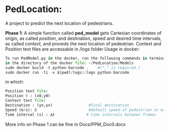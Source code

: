 # PedLocation:
A project to predict the next location of pedestrians.

**Phase 1**: A simple function called **ped_model** gets Cartesian coordinates of origin, as called _position_, and destination, speed and desired time intervals, as called _context_, and proveds the next location of pedestrian.
Context and Position text files are accessable in /logs folder
Usage in docker:
```python
To run PedModel.py in the docker, run the following commands in terminal/command prompt \\
in the directory of the docker file: ~/PedLocation/Models
sudo docker build -t python-barcode .    #(“.” is required.)
sudo docker run -ti -v $(pwd)/logs:/logs python-barcode
```
in which:
```python
Position text file:                                      
Position 0 : (x0,y0)
Context text file:
Destination : (yn,yn)                #final destination
Speed (m/s): S                       #default speed of pedestrian in m/s
Time interval (s) : ∆t              # time intervals between frames
```
More info on Phase 1 can be fine in Docs/PPM_Doc0.docx


